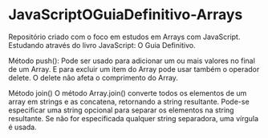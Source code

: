 # JavaScriptOGuiaDefinitivo-Arrays
 Repositório criado com o foco em estudos em Arrays com JavaScript. Estudando através do livro JavaScript: O Guia Definitivo.


 Método push():
 Pode ser usado para adicionar um ou mais valores no final de um Array.
 E para excluir um item do Array pode usar também o operador delete. O delete não afeta o comprimento do Array.


 Método join()
 O método Array.join() converte todos os elementos de um array em strings e as concatena, retornando a string resultante. Pode-se especificar uma string opcional para separar os elementos na
string resultante. Se não for especificada qualquer string separadora, uma vírgula é usada.
